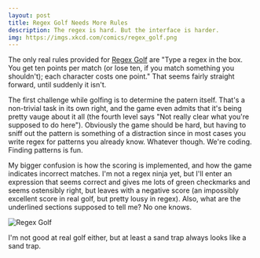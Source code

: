 ```yaml
---
layout: post
title: Regex Golf Needs More Rules
description: The regex is hard. But the interface is harder.
img: https://imgs.xkcd.com/comics/regex_golf.png
---
```


The only real rules provided for <a href="https://regex.alf.nu/">Regex Golf</a> are "Type a regex in the box. You get ten points per match (or lose ten, if you match something you shouldn't); each character costs one point." That seems fairly straight forward, until suddenly it isn't. 

The first challenge while golfing is to determine the patern itself. That's a non-trivial task in its own right, and the game even admits that it's being pretty vauge about it all (the fourth level says "Not really clear what you're supposed to do here"). Obviously the game should be hard, but having to sniff out the pattern is something of a distraction since in most cases you write regex for patterns you already know. Whatever though. We're coding. Finding patterns is fun.

My bigger confusion is how the scoring is implemented, and how the game indicates incorrect matches. I'm not a regex ninja yet, but I'll enter an expression that seems correct and gives me lots of green checkmarks and seems ostensibly right, but leaves with a negative score (an impossibly excellent score in real golf, but pretty lousy in regex). Also, what are the underlined sections supposed to tell me? No one knows.

<img src="https://lh3.googleusercontent.com/ywBAMg-OM7x12ruBQxNpVWIlWKdK7mSRRKpbo6MEZCGk3lydLO_u_BWJNq02mg9fUwdlONFSdr3OM-mJsv9zwC6RtKEP6p2CylAZRYuXKmvjweA8YibafIBqf8KJ0tqnEX6nRgO4TppKcflOCTCf2OTUyX1S0WsX74nPhcMraGd-zoB-BdZepgqIjXQWp_b1mx_HJUBpMtOnF5HDjBMYzGGHmZAKoe40o0lUgcWLW7Jkkz1abAnyVUYU8nzHc1wPbSzknwqv3Gg6O1ze1qr7VlzniNs-i5kNqCBLKP03I8dnd7DnblTn1SSMNt9ooWOy1yEocfeSl4w3GvpYav5gSe64hXYFRLRqY-6L3YRM-6YyS4nLLM0PtLZURHTqyPnoK-y2OEsOeUwbsihfs6BdHqTpSuY_2NrH1LREuoY39dhTh14ijXrnSg0oU-RNA6H92grOn5UrpttXVgWIwVQtUHs2ftqfcu16LbGmYmX9yBTAJbRyBVnmWlIgxBqt-k4TVg-ldlL1aLU0ygzrh1VXfzu0erxzRuBwqSqogZ4gWP4=w2160-h1216-no" alt="Regex Golf" title="Regex Golf">

I'm not good at real golf either, but at least a sand trap always looks like a sand trap.